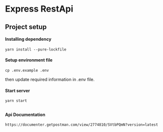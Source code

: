 # Express RestApi

## Project setup
#### Installing dependency
```
yarn install --pure-lockfile 
```
#### Setup environment file
```
cp .env.example .env
```
then update required information in .env file.


#### Start server
```
yarn start
```
##
#### Api Documentation
```
https://documenter.getpostman.com/view/2774810/SVtbPQmN?version=latest
```


